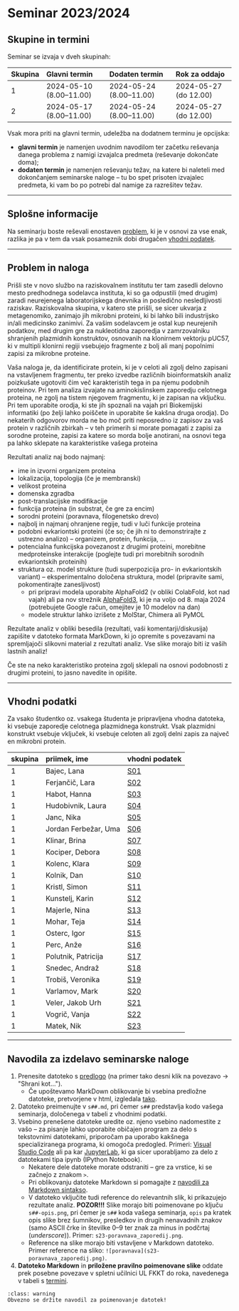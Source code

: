 # Seminar 2023/2024

## Skupine in termini

Seminar se izvaja v dveh skupinah:

| Skupina | Glavni termin           | Dodaten termin          | Rok za oddajo         |
|:--------|:------------------------|:------------------------|:----------------------|
| 1       | 2024-05-10 (8.00–11.00) | 2024-05-24 (8.00–11.00) | 2024-05-27 (do 12.00) |
| 2       | 2024-05-17 (8.00–11.00) | 2024-05-24 (8.00–11.00) | 2024-05-27 (do 12.00) |

Vsak mora priti na glavni termin, udeležba na dodatnem terminu je opcijska:
- **glavni termin** je namenjen uvodnim navodilom ter začetku reševanja danega problema z namigi izvajalca predmeta (reševanje dokončate doma);
- **dodaten termin** je namenjen reševanju težav, na katere bi naleteli med dokončanjem seminarske naloge – tu bo spet prisoten izvajalec predmeta, ki vam bo po potrebi dal namige za razrešitev težav.

---
## Splošne informacije

Na seminarju boste reševali enostaven [problem](#problem-in-naloga), ki je v osnovi za vse enak, razlika je pa v tem da vsak posameznik dobi drugačen [vhodni podatek](#vhodni-podatki).

---
## Problem in naloga

Prišli ste v novo službo na raziskovalnem institutu ter tam zasedli delovno mesto predhodnega sodelavca instituta, ki so ga odpustili (med drugim) zaradi neurejenega laboratorijskega dnevnika in posledično nesledljivosti raziskav. Raziskovalna skupina, v katero ste prišli, se sicer ukvarja z metagenomiko, zanimajo jih mikrobni proteini, ki bi lahko bili industrijsko in/ali medicinsko zanimivi. Za vašim sodelavcem je ostal kup neurejenih podatkov, med drugim gre za nukleotidna zaporedja v zamrzovalniku shranjenih plazmidnih konstruktov, osnovanih na klonirnem vektorju pUC57, ki v multipli klonirni regiji vsebujejo fragmente z bolj ali manj popolnimi zapisi za mikrobne proteine.

Vaša naloga je, da identificirate protein, ki je v celoti ali zgolj delno zapisani na vstavljenem fragmentu, ter preko izvedbe različnih bioinformatskih analiz poizkušate ugotoviti čim več karakteristih tega in pa njemu podobnih proteinov. Pri tem analiza izvajate na aminokislinskem zaporedju celotnega proteina, ne zgolj na tistem njegovem fragmentu, ki je zapisan na vključku. Pri tem uporabite orodja, ki ste jih spoznali na vajah pri Biokemijski informatiki (po želji lahko poiščete in uporabite še kakšna druga orodja). Do nekaterih odgovorov morda ne bo moč priti neposredno iz zapisov za vaš protein v različnih zbirkah – v teh primerih si morate pomagati z zapisi za sorodne proteine, zapisi za katere so morda bolje anotirani, na osnovi tega pa lahko sklepate na karakteristike vašega proteina

Rezultati analiz naj bodo najmanj:
- ime in izvorni organizem proteina
- lokalizacija, topologija (če je membranski)
- velikost proteina
- domenska zgradba
- post-translacijske modifikacije
- funkcija proteina (in substrat, če gre za encim)
- sorodni proteini (poravnava, filogenetsko drevo)
- najbolj in najmanj ohranjene regije, tudi v luči funkcije proteina
- podobni evkariontski proteini (če so; če jih ni to demonstrirajte z ustrezno analizo) – organizem, protein, funkcija, ...
- potencialna funkcijska povezanost z drugimi proteini, morebitne medproteinske interakcije (poglejte tudi pri morebitnih sorodnih evkariontskih proteinih)
- struktura oz. model strukture (tudi superpozicija pro- in evkariontskih variant) – eksperimentalno določena struktura, model (pripravite sami, pokomentirajte zanesljivost)
  - pri pripravi modela uporabite AlphaFold2 (v obliki ColabFold, kot nad vajah) ali pa nov strežnik [AlphaFold3](https://alphafoldserver.com), ki je na voljo od 8. maja 2024 (potrebujete Google račun, omejitev je 10 modelov na dan)
  - modele struktur lahko izrišete z MolStar, Chimera ali PyMOL

Rezultate analiz v obliki besedila (rezultati, vaši komentarji/diskusija) zapišite v datoteko formata MarkDown, ki jo opremite s povezavami na spremljajoči slikovni material z rezultati analiz. Vse slike morajo biti iz vaših lastnih analiz!

Če ste na neko karakteristiko proteina zgolj sklepali na osnovi podobnosti z drugimi proteini, to jasno navedite in opišite.

---
## Vhodni podatki

Za vsako študentko oz. vsakega študenta je pripravljena vhodna datoteka, ki vsebuje zaporedje celotnega plazmidnega konstrukt. Vsak plazmidni konstrukt vsebuje vključek, ki vsebuje celoten ali zgolj delni zapis za največ en mikrobni protein.

| skupina | priimek, ime | vhodni podatek |
|:--------|:-------------|:---------------|
| 1 | Bajec, Lana | [S01](naloge/s01-input.md) |
| 1 | Ferjančič, Lara | [S02](naloge/s02-input.md) |
| 1 | Habot, Hanna | [S03](naloge/s03-input.md) |
| 1 | Hudobivnik, Laura | [S04](naloge/s04-input.md) |
| 1 | Janc, Nika | [S05](naloge/s05-input.md) |
| 1 | Jordan Ferbežar, Uma | [S06](naloge/s06-input.md) |
| 1 | Klinar, Brina | [S07](naloge/s07-input.md) |
| 1 | Kociper, Debora | [S08](naloge/s08-input.md) |
| 1 | Kolenc, Klara | [S09](naloge/s09-input.md) |
| 1 | Kolnik, Dan | [S10](naloge/s10-input.md) |
| 1 | Kristl, Simon | [S11](naloge/s11-input.md) |
| 1 | Kunstelj, Karin | [S12](naloge/s12-input.md) |
| 1 | Majerle, Nina | [S13](naloge/s13-input.md) |
| 1 | Mohar, Teja | [S14](naloge/s14-input.md) |
| 1 | Osterc, Igor | [S15](naloge/s15-input.md) |
| 1 | Perc, Anže | [S16](naloge/s16-input.md) |
| 1 | Polutnik, Patricija | [S17](naloge/s17-input.md) |
| 1 | Snedec, Andraž | [S18](naloge/s18-input.md) |
| 1 | Trobiš, Veronika | [S19](naloge/s19-input.md) |
| 1 | Varlamov, Mark | [S20](naloge/s20-input.md) |
| 1 | Veler, Jakob Urh | [S21](naloge/s21-input.md) |
| 1 | Vogrič, Vanja | [S22](naloge/s22-input.md) |
| 1 | Matek, Nik | [S23](naloge/s23-input.md) |

---
## Navodila za izdelavo seminarske naloge

1. Prenesite datoteko s [predlogo](https://mpavsic.github.io/biokeminfo/_sources/seminar/seminar_2023-2024/seminar-predloga.md) (na primer tako desni klik na povezavo -> "Shrani kot...").
   - Če upoštevamo MarkDown oblikovanje bi vsebina predložne datoteke, pretvorjene v html, izgledala [tako](./seminar-predloga.md).
2. Datoteko preimenujte v `s##.md`, pri čemer `s##` predstavlja kodo vašega seminarja, določenega v tabeli z vhodnimi podatki.
3. Vsebino prenešene datoteke uredite oz. njeno vsebino nadomestite z vašo – za pisanje lahko uporabite običajen program za delo s tekstovnimi datotekami, priporočam pa uporabo kakšnega specializiranega programa, ki omogoča predogled. Primeri: [Visual Studio Code](https://code.visualstudio.com/) ali pa kar [JupyterLab](../priloge/jupyterlab.ipynb), ki ga sicer uporabljamo za delo z datotekami tipa ipynb (IPython Notebook).
   - Nekatere dele datoteke morate odstraniti – gre za vrstice, ki se začnejo z znakom `>`.
   - Pri oblikovanju datoteke Markdown si pomagajte z [navodili za Markdown sintakso](../../priloge/markdown.md).
   - V datoteko vključite tudi reference do relevantnih slik, ki prikazujejo rezultate analiz. **POZOR!!!** Slike morajo biti poimenovane po ključu `s##-opis.png`, pri čemer je `s##` koda vašega seminarja, `opis` pa kratek opis slike brez šumnikov, presledkov in drugih nenavadnih znakov (samo ASCII črke in številke 0–9 ter znak za minus in podčrtaj (*underscore*)). Primer: `s23-poravnava_zaporedij.png`.
   - Reference na slike morajo biti vstavljene v Markdown datoteko. Primer reference na sliko: `![poravnava](s23-poravnava_zaporedij.png)`.
4. **Datoteko Markdown** in **priložene pravilno poimenovane slike** oddate prek posebne povezave v spletni učilnici UL FKKT do roka, navedenega v tabeli s [termini](#termini).

```{admonition} Poimenovanje datotek
:class: warning
Obvezno se držite navodil za poimenovanje datotek!
```